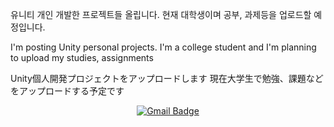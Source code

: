 유니티 개인 개발한 프로젝트들 올립니다. 현재 대학생이며 공부, 과제등을 업로드할 예정입니다.

I'm posting Unity personal projects. I'm a college student and I'm planning to upload my studies, assignments

Unity個人開発プロジェクトをアップロードします 現在大学生で勉強、課題などをアップロードする予定です

  <div align=center>
  
  [![Gmail Badge](https://img.shields.io/badge/Gmail-d14836?style=flat-square&logo=Gmail&logoColor=white&link=mailto:snugyun01@gmail.com)](mailto:snugyun01@gmail.com)
  
  </div>
